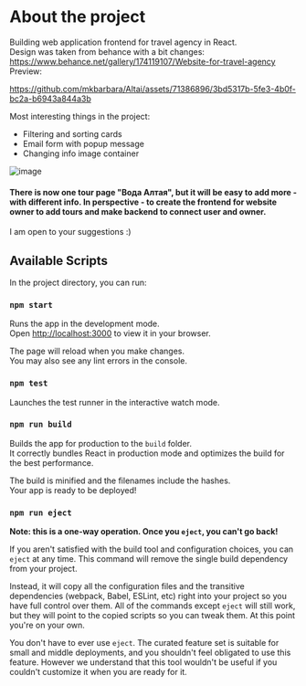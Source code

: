 # About the project

Building web application frontend for travel agency in React.\
Design was taken from behance with a bit changes: https://www.behance.net/gallery/174119107/Website-for-travel-agency \
Preview:

https://github.com/mkbarbara/Altai/assets/71386896/3bd5317b-5fe3-4b0f-bc2a-b6943a844a3b

Most interesting things in the project:
- Filtering and sorting cards
- Email form with popup message
- Changing info image container
  
![image](https://github.com/mkbarbara/Altai/assets/71386896/a93f5819-db8e-4afa-b319-785084cc876e)

#### There is now one tour page "Вода Алтая", but it will be easy to add more - with different info. In perspective - to create the frontend for website owner to add tours and make backend to connect user and owner.
I am open to your suggestions :)

## Available Scripts

In the project directory, you can run:

### `npm start`

Runs the app in the development mode.\
Open [http://localhost:3000](http://localhost:3000) to view it in your browser.

The page will reload when you make changes.\
You may also see any lint errors in the console.

### `npm test`

Launches the test runner in the interactive watch mode.

### `npm run build`

Builds the app for production to the `build` folder.\
It correctly bundles React in production mode and optimizes the build for the best performance.

The build is minified and the filenames include the hashes.\
Your app is ready to be deployed!

### `npm run eject`

**Note: this is a one-way operation. Once you `eject`, you can't go back!**

If you aren't satisfied with the build tool and configuration choices, you can `eject` at any time. This command will remove the single build dependency from your project.

Instead, it will copy all the configuration files and the transitive dependencies (webpack, Babel, ESLint, etc) right into your project so you have full control over them. All of the commands except `eject` will still work, but they will point to the copied scripts so you can tweak them. At this point you're on your own.

You don't have to ever use `eject`. The curated feature set is suitable for small and middle deployments, and you shouldn't feel obligated to use this feature. However we understand that this tool wouldn't be useful if you couldn't customize it when you are ready for it.
